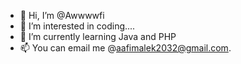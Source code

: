 - 👋 Hi, I’m @Awwwwfi
- 👀 I’m interested in coding....
- 🌱 I’m currently learning Java and PHP
- 📫 You can email me @aafimalek2032@gmail.com.
<!---
Awwwwfi/Awwwwfi is a ✨ special ✨ repository because its `README.md` (this file) appears on your GitHub profile.
You can click the Preview link to take a look at your changes.
--->
